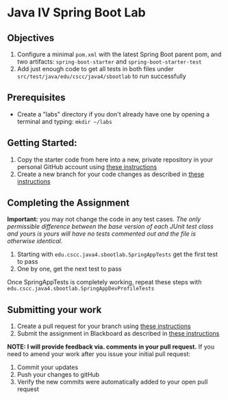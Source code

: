# Java IV Spring Boot Lab

## Objectives

1. Configure a minimal ``pom.xml`` with the latest Spring Boot parent pom, and
two artifacts: ``spring-boot-starter`` and ``spring-boot-starter-test``
1. Add just enough code to get all tests in both files under ``src/test/java/edu/cscc/java4/sbootlab``
to run successfully

## Prerequisites

* Create a "labs" directory if you don't already have one by opening a terminal
and typing:
``mkdir ~/labs``

## Getting Started:

1. Copy the starter code from here into a new, private repository in your personal GitHub account using [these instructions](https://github.com/jeff-anderson-cscc/submitting-assignments-lab#copy-the-starter-code-into-a-new-private-repository-in-your-personal-github-account)
2. Create a new branch for your code changes as described in [these instructions](https://github.com/jeff-anderson-cscc/submitting-assignments-lab#before-you-start-coding)

## Completing the Assignment

__Important:__ you may not change the code in any test cases. _The only permissible difference between the base version of each JUnit test class and yours is yours will have no tests commented out and the file is otherwise identical._

1. Starting with ``edu.cscc.java4.sbootlab.SpringAppTests`` get the first test to pass
2. One by one, get the next test to pass

Once SpringAppTests is completely working, repeat these steps with ``edu.cscc.java4.sbootlab.SpringAppDevProfileTests``

## Submitting your work


1. Create a pull request for your branch using [these instructions](https://github.com/jeff-anderson-cscc/submitting-assignments-lab#once-you-are-ready-to-submit-your-work-for-grading)
1. Submit the assignment in Blackboard as described in [these instructions](https://github.com/jeff-anderson-cscc/submitting-assignments-lab#once-your-pull-request-is-created-and-i-am-added-as-a-reviewer)

__NOTE: I will provide feedback via. comments in your pull request.__
If you need to amend your work after you issue your initial pull request:

1. Commit your updates
1. Push your changes to gitHub
1. Verify the new commits were automatically added to your open pull request
